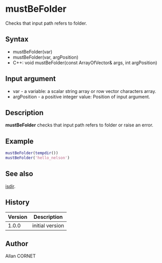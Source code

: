 

# mustBeFolder

Checks that input path refers to folder.

## Syntax

- mustBeFolder(var)
- mustBeFolder(var, argPosition)
- C++: void mustBeFolder(const ArrayOfVector& args, int argPosition)

## Input argument

 - var - a variable: a scalar string array or row vector characters array.
 - argPosition - a positive integer value: Position of input argument.

## Description


  <p><b>mustBeFolder</b> checks that input path refers to folder or raise an error.</p>


## Example

```matlab
mustBeFolder(tempdir())
mustBeFolder('hello_nelson')
```

## See also

[isdir](../files_folders_functions/isdir.md).
## History

|Version|Description|
|------|------|
|1.0.0|initial version|


## Author

Allan CORNET



